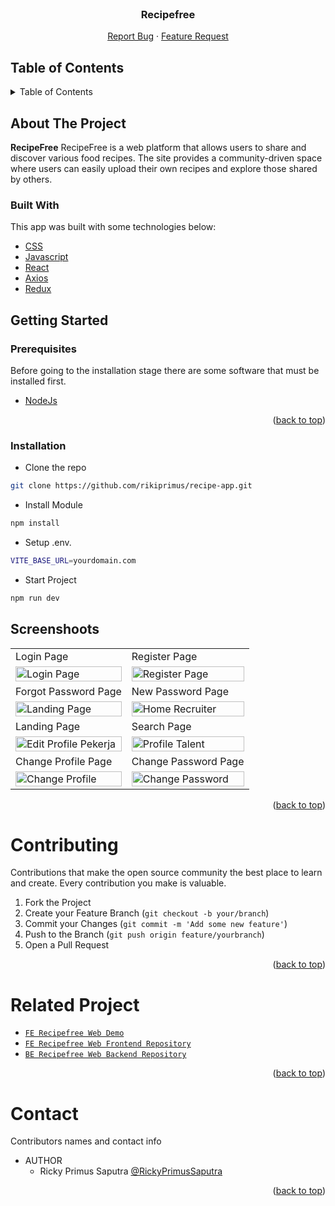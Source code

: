<div id="top"></div>

<!-- PROJECT LOGO -->

<br />
<div align="center">
  <h3 align="center">Recipefree</h3>

  <p align="center">
    <a href="https://github.com/rikiprimus/angkasa-app/issues">Report Bug</a>
    ·
    <a href="https://github.com/rikiprimus/angkasa-app/issues">Feature Request</a>
  </p>
</div>

<!-- TABLE OF CONTENTS -->

## Table of Contents

<details>
  <summary>Table of Contents</summary>
  <ol>
    <li>
      <a href="#about-the-project">About The Project</a>
      <ul>
        <li><a href="#built-with">Built With</a></li>
      </ul>
    </li>
    <li>
      <a href="#getting-started">Getting Started</a>
      <ul>
        <li><a href="#prerequisites">Prerequisites</a></li>
        <li><a href="#installation">Installation</a></li>
      </ul>
    </li>
    <li><a href="#screenshoots">Screenshots</a></li>
    <li><a href="#contributing">Contributing</a></li>
    <li><a href="#related-project">Related Project</a></li>
    <li><a href="#team">Team</a></li>
  </ol>
</details>

## About The Project

**RecipeFree** RecipeFree is a web platform that allows users to share and discover various food recipes. The site provides a community-driven space where users can easily upload their own recipes and explore those shared by others.

### Built With

This app was built with some technologies below:

- [CSS](https://developer.mozilla.org/en-US/docs/Web/CSS)
- [Javascript](https://www.javascript.com/)
- [React](https://reactjs.org/)
- [Axios](https://axios-http.com/)
- [Redux](https://redux.js.org/)

## Getting Started

### Prerequisites

Before going to the installation stage there are some software that must be installed first.

- [NodeJs](https://nodejs.org/en/download/)

<p align="right">(<a href="#top">back to top</a>)</p>

### Installation

- Clone the repo

```sh
git clone https://github.com/rikiprimus/recipe-app.git

```

- Install Module

```sh
npm install

```

- Setup .env.

```sh
VITE_BASE_URL=yourdomain.com

```

- Start Project

```sh
npm run dev

```

## Screenshoots

<p align="center" display=flex>
    <table>
        <tr>
            <td>Login Page</td>
            <td>Register Page</td>
        </tr>
        <tr>
            <td><image src="https://res.cloudinary.com/da1ilmcj9/image/upload/v1717670071/SS%20recipefree/evvmxybcefr1zzbe4wzd.png" alt="Login Page" width=100%></td>
            <td><image src="https://res.cloudinary.com/da1ilmcj9/image/upload/v1717670071/SS%20recipefree/zu5nqzhrzbjbrnppidpm.png" alt="Register Page" width=100%/></td>
        </tr>
        <tr>
            <td>Forgot Password Page</td>
            <td>New Password Page</td>
        </tr>
        <tr>
            <td><image src="https://res.cloudinary.com/da1ilmcj9/image/upload/v1717670075/SS%20recipefree/wztrnqr7lq8yrzqdo7fr.png" alt="Landing Page" width=100%></td>
            <td><image src="https://res.cloudinary.com/da1ilmcj9/image/upload/v1717670075/SS%20recipefree/kb2gerpskmur3ebqlci9.png" alt="Home Recruiter" width=100%/></td>
        </tr>
        <tr>
            <td>Landing Page</td>
            <td>Search Page</td>
        </tr>
        <tr>
            <td><image src="https://res.cloudinary.com/da1ilmcj9/image/upload/v1717670075/SS%20recipefree/tcjwf7gumidmvizd3jui.png" alt="Edit Profile Pekerja" width=100%></td>
            <td><image src="https://res.cloudinary.com/da1ilmcj9/image/upload/v1717670075/SS%20recipefree/qi4kpyasr9wmeoxunk4g.png" alt="Profile Talent" width=100%/></td>
        </tr>
        <tr>
            <td>Change Profile Page</td>
            <td>Change Password Page</td>
        </tr>
        <tr>
            <td><image src="https://res.cloudinary.com/da1ilmcj9/image/upload/v1717670075/SS%20recipefree/kpup04hkpfyvstf69swx.png" alt="Change Profile" width=100%></td>
            <td><image src="https://res.cloudinary.com/da1ilmcj9/image/upload/v1717670075/SS%20recipefree/kb2gerpskmur3ebqlci9.png" alt="Change Password" width=100%/></td>
        </tr>
    </table>  
</p>

<p align="right">(<a href="#top">back to top</a>)</p>

# Contributing

Contributions that make the open source community the best place to learn and create. Every contribution you make is valuable.

1. Fork the Project
2. Create your Feature Branch (`git checkout -b your/branch`)
3. Commit your Changes (`git commit -m 'Add some new feature'`)
4. Push to the Branch (`git push origin feature/yourbranch`)
5. Open a Pull Request

<p align="right">(<a href="#top">back to top</a>)</p>

# Related Project

- [`FE Recipefree Web Demo`](https://fe-recipe-rho.vercel.app/)
- [`FE Recipefree Web Frontend Repository`](https://github.com/rikiprimus/FE-Recipes)
- [`BE Recipefree Web Backend Repository`](https://github.com/rikiprimus/BE-Recipes)

<p align="right">(<a href="#top">back to top</a>)</p>

# Contact

Contributors names and contact info

* AUTHOR
  * Ricky Primus Saputra [@RickyPrimusSaputra](https://github.com/rikiprimus)

<p align="right">(<a href="#top">back to top</a>)</p>